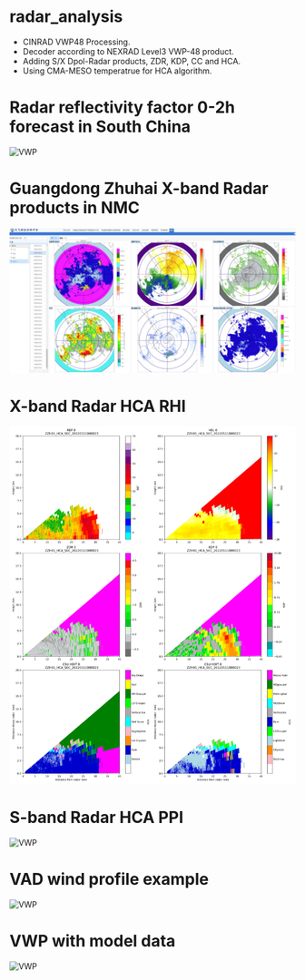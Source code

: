 # radar_analysis
- CINRAD VWP48 Processing.
- Decoder according to NEXRAD Level3 VWP-48 product.
- Adding S/X Dpol-Radar products, ZDR, KDP, CC and HCA.
- Using CMA-MESO temperatrue for HCA algorithm.

# Radar reflectivity factor 0-2h forecast in South China
![VWP](./figs/test.gif)

# Guangdong Zhuhai X-band Radar products in NMC
![VWP](./figs/珠海XPAR.jpg )

# X-band Radar HCA RHI
![VWP](./figs/ZZH01_HCA_SEC_20220511000023_sec_000.png )

# S-band Radar HCA PPI
![VWP](./figs/Z9200_hca_20220511000000_swp00.png)

# VAD wind profile example
![VWP](./figs/VWP_Z9200_20200508000000.png)

# VWP with model data
![VWP](./figs/vwp_x_model.jpg)
